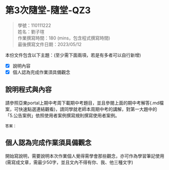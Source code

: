 # 第3次隨堂-隨堂-QZ3
>
>學號：110111222
><br />
>姓名：劉子瑄
><br />
>作業撰寫時間：180 (mins，包含程式撰寫時間)
><br />
>最後撰寫文件日期：2023/05/12
>

本份文件包含以下主題：(至少需下面兩項，若是有多者可以自行新增)
- [x] 說明內容
- [x] 個人認為完成作業須具備觀念

## 說明程式與內容
請參照亞東portal上期中考周下載期中考題目，並且參閱上面的期中考解答(.md檔案，可快速點選連結觀看)，請同學就老師本周期中考的講解，對第一大題中的「5.公告案例」依照使用者案例撰寫規則撰寫使用者案例。

    答案：

## 個人認為完成作業須具備觀念

開始寫說明，需要說明本次作業個人覺得需學會那些觀念，亦可作為學習筆記使用 (需寫成文章，需最少50字，並且文內不得有你、我、他三種文字)